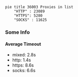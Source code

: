 
```mermaid
pie title 36003 Proxies in list
    "HTTP" : 23089
    "HTTPS": 5280
    "SOCKS" : 11625
```

### Some Info
#### Average Timeout

- mixed: 2.8s
- http: 1.4s
- https: 8.6s
- socks: 6.6s